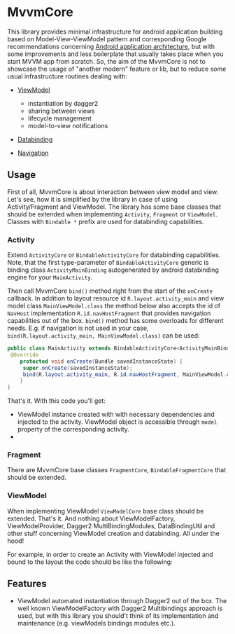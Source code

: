 # MvvmCore
This library provides minimal infrastructure for android application building based on Model-View-ViewModel pattern and corresponding Google recommendations concerning [Android application architecture](https://developer.android.com/jetpack/docs/guide), but with some improvements and less boilerplate that usually takes place when you start MVVM app from scratch. So, the aim of the MvvmCore is not to showcase the usage of "another modern" feature or lib, but to reduce some usual infrastructure routines dealing with:

* [ViewModel](https://developer.android.com/topic/libraries/architecture/viewmodel) 
  * instantiation by dagger2
  * sharing between views
  * lifecycle management
  * model-to-view notifications
 
* [Databinding](https://developer.android.com/topic/libraries/data-binding)
* [Navigation](https://developer.android.com/guide/navigation)

## Usage
First of all, MvvmCore is about interaction between view model and view. Let's see, how it is simplified by the library in case of using Activity/Fragment and ViewModel.
The library has some base classes that should be extended when implementing `Activity`, `Fragment` or `ViewModel`. Classes with `Bindable *` prefix are used for databinding capabilities.

### Activity
Extend `ActivityCore` or `BindableActivityCore` for databinding capabilities. Note, that the first type-parameter of `BindableActivityCore` generic is binding class `ActivityMainBinding` autogenerated by android databinding engine for your `MainActivity`. 

Then call MvvmCore `bind()` method right from the start of the `onCreate` callback. In addition to layout resource id `R.layout.activity_main` and view model class `MainViewModel.class` the method below also accepts the id of `NavHost` implementation `R.id.navHostFragment` that provides navigation capabilities out of the box. `bind()` method has some overloads for different needs. E.g. if navigation is not used in your case, `bind(R.layout.activity_main, MainViewModel.class)` can be used:

```java
public class MainActivity extends BindableActivityCore<ActivityMainBinding, MainViewModel> {
 @Override
    protected void onCreate(Bundle savedInstanceState) {
     super.onCreate(savedInstanceState);
     bind(R.layout.activity_main, R.id.navHostFragment, MainViewModel.class);
    }
}
```
That's it. With this code you'll get:

*  ViewModel instance created with with necessary dependencies and injected to the activity. ViewModel object is accessible through `model` property of the corresponding activity.
* 

### Fragment
There are MvvmCore base classes  `FragmentCore`, `BindableFragmentCore` that should be extended.

### ViewModel
When implementing ViewModel `ViewModelCore` base class should be extended.
That's it. And nothing about ViewModelFactory, ViewModelProvider, Dagger2 MultiBindingModules, DataBindingUtil and other stuff concerning ViewModel creation and databinding. All under the hood! 

For example, in order to create an Activity with ViewModel injected and bound to the layout the code should be like the following:

## Features
* ViewModel automated instantiation through Dagger2 out of the box.
The well known ViewModelFactory with Dagger2 Multibindings approach is used, but with this library you should't think of its implementation and maintenance (e.g. viewModels bindings modules etc.).

